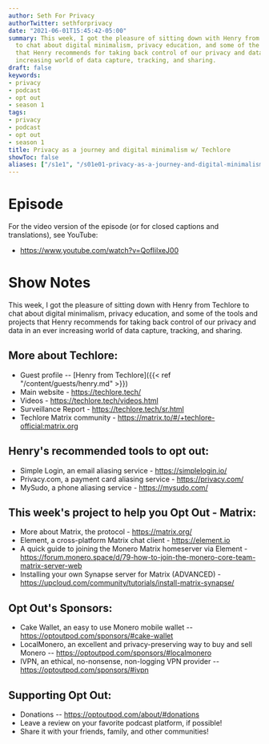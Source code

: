```yaml
---
author: Seth For Privacy
authorTwitter: sethforprivacy
date: "2021-06-01T15:45:42-05:00"
summary: This week, I got the pleasure of sitting down with Henry from Techlore
  to chat about digital minimalism, privacy education, and some of the tools and projects
  that Henry recommends for taking back control of our privacy and data in an ever
  increasing world of data capture, tracking, and sharing.
draft: false
keywords:
- privacy
- podcast
- opt out
- season 1
tags:
- privacy
- podcast
- opt out
- season 1
title: Privacy as a journey and digital minimalism w/ Techlore
showToc: false
aliases: ["/s1e1", "/s01e01-privacy-as-a-journey-and-digital-minimalism-w-techlore"]
---
```


# Episode

<div id="buzzsprout-player-8628013"></div><script src="https://www.buzzsprout.com/1790481/8628013-privacy-as-a-journey-and-digital-minimalism-w-techlore.js?container_id=buzzsprout-player-8628013&player=small" type="text/javascript" charset="utf-8"></script>

For the video version of the episode (or for closed captions and translations), see YouTube: 

- <https://www.youtube.com/watch?v=QofIilxeJ00>

# Show Notes

This week, I got the pleasure of sitting down with Henry from Techlore to chat about digital minimalism, privacy education, and some of the tools and projects that Henry recommends for taking back control of our privacy and data in an ever increasing world of data capture, tracking, and sharing.

## More about Techlore:

- Guest profile -- [Henry from Techlore]({{< ref "/content/guests/henry.md" >}})
- Main website - https://techlore.tech/
- Videos - https://techlore.tech/videos.html 
- Surveillance Report - https://techlore.tech/sr.html
- Techlore Matrix community - https://matrix.to/#/+techlore-official:matrix.org

## Henry's recommended tools to opt out:

- Simple Login, an email aliasing service - https://simplelogin.io/
- Privacy.com, a payment card aliasing service - https://privacy.com/
- MySudo, a phone aliasing service - https://mysudo.com/

## This week's project to help you Opt Out - Matrix:

- More about Matrix, the protocol - https://matrix.org/
- Element, a cross-platform Matrix chat client - https://element.io
- A quick guide to joining the Monero Matrix homeserver via Element - https://forum.monero.space/d/79-how-to-join-the-monero-core-team-matrix-server-web
- Installing your own Synapse server for Matrix (ADVANCED) - https://upcloud.com/community/tutorials/install-matrix-synapse/

## Opt Out's Sponsors:

- Cake Wallet, an easy to use Monero mobile wallet -- https://optoutpod.com/sponsors/#cake-wallet
- LocalMonero, an excellent and privacy-preserving way to buy and sell Monero -- https://optoutpod.com/sponsors/#localmonero
- IVPN, an ethical, no-nonsense, non-logging VPN provider -- https://optoutpod.com/sponsors/#ivpn

## Supporting Opt Out:

- Donations -- https://optoutpod.com/about/#donations
- Leave a review on your favorite podcast platform, if possible!
- Share it with your friends, family, and other communities!
